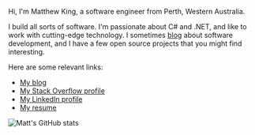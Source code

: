 Hi, I'm Matthew King, a software engineer from Perth, Western Australia.

I build all sorts of software. I'm passionate about C# and .NET, and like to work with cutting-edge technology.
I sometimes [blog](https://mking.net/blog) about software development, and I have a few open source projects that you might find interesting.

Here are some relevant links:

* [My blog](https://mking.net/blog)
* [My Stack Overflow profile](https://www.stackoverflow.com/users/286936/matthewking)
* [My LinkedIn profile](https://www.linkedin.com/in/MatthewKingAU)
* [My resume](https://mking.net/resume)

![Matt's GitHub stats](https://github-readme-stats.vercel.app/api?username=MatthewKing&count_private=true&show_icons=true)
